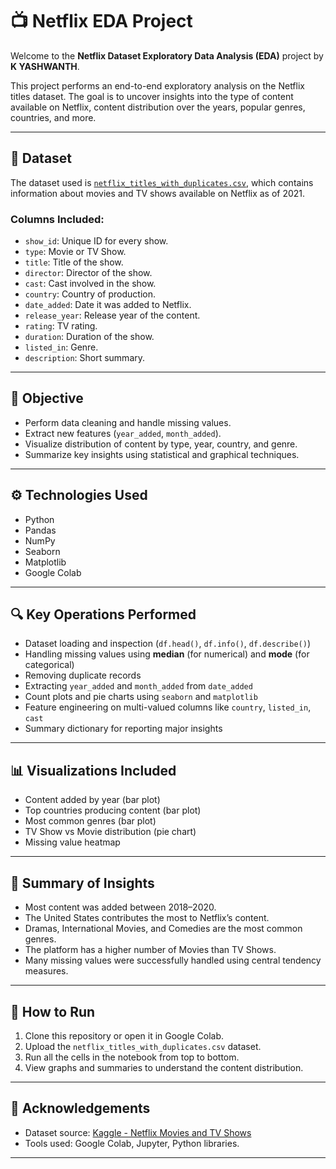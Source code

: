 # 📺 Netflix EDA Project

Welcome to the **Netflix Dataset Exploratory Data Analysis (EDA)** project by **K YASHWANTH**.

This project performs an end-to-end exploratory analysis on the Netflix titles dataset. The goal is to uncover insights into the type of content available on Netflix, content distribution over the years, popular genres, countries, and more.

---

## 📌 Dataset

The dataset used is [`netflix_titles_with_duplicates.csv`](https://github.com/yashwanth4621v/Netflix-Dataset-EDA/blob/main/netflix_titles_with_duplicates.csv), which contains information about movies and TV shows available on Netflix as of 2021.

### Columns Included:

- `show_id`: Unique ID for every show.
- `type`: Movie or TV Show.
- `title`: Title of the show.
- `director`: Director of the show.
- `cast`: Cast involved in the show.
- `country`: Country of production.
- `date_added`: Date it was added to Netflix.
- `release_year`: Release year of the content.
- `rating`: TV rating.
- `duration`: Duration of the show.
- `listed_in`: Genre.
- `description`: Short summary.

---

## 🧠 Objective

- Perform data cleaning and handle missing values.
- Extract new features (`year_added`, `month_added`).
- Visualize distribution of content by type, year, country, and genre.
- Summarize key insights using statistical and graphical techniques.

---

## ⚙️ Technologies Used

- Python
- Pandas
- NumPy
- Seaborn
- Matplotlib
- Google Colab

---

## 🔍 Key Operations Performed

- Dataset loading and inspection (`df.head()`, `df.info()`, `df.describe()`)
- Handling missing values using **median** (for numerical) and **mode** (for categorical)
- Removing duplicate records
- Extracting `year_added` and `month_added` from `date_added`
- Count plots and pie charts using `seaborn` and `matplotlib`
- Feature engineering on multi-valued columns like `country`, `listed_in`, `cast`
- Summary dictionary for reporting major insights

---

## 📊 Visualizations Included

- Content added by year (bar plot)
- Top countries producing content (bar plot)
- Most common genres (bar plot)
- TV Show vs Movie distribution (pie chart)
- Missing value heatmap

---

## 📌 Summary of Insights

- Most content was added between 2018–2020.
- The United States contributes the most to Netflix’s content.
- Dramas, International Movies, and Comedies are the most common genres.
- The platform has a higher number of Movies than TV Shows.
- Many missing values were successfully handled using central tendency measures.

---

## 📝 How to Run

1. Clone this repository or open it in Google Colab.
2. Upload the `netflix_titles_with_duplicates.csv` dataset.
3. Run all the cells in the notebook from top to bottom.
4. View graphs and summaries to understand the content distribution.

---

## 🤝 Acknowledgements

- Dataset source: [Kaggle - Netflix Movies and TV Shows](https://github.com/yashwanth4621v/Netflix-Dataset-EDA/blob/main/netflix_titles_with_duplicates.csv)
- Tools used: Google Colab, Jupyter, Python libraries.

---
